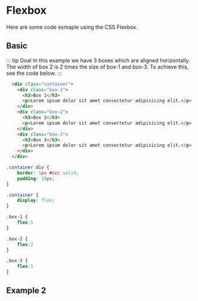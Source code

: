 # Flexbox

Here are some code exmaple using the CSS Flexbox.  

## Basic
::: tip Goal
In this example we have 3 boxes which are aligned horizontally.
The width of box 2 is 2 times the size of box-1 and box-3.
To achieve this, see the code below.
:::
<flexbox-1 /> 
  
```html
  <div class="container">
    <div class="box-1">
      <h3>Box 1</h3>
      <p>Lorem ipsum dolor sit amet consectetur adipisicing elit.</p>
    </div>
    <div class="box-2">
      <h3>Box 2</h3>
      <p>Lorem ipsum dolor sit amet consectetur adipisicing elit.</p>
    </div>
    <div class="box-3">
      <h3>Box 3</h3>
      <p>Lorem ipsum dolor sit amet consectetur adipisicing elit.</p>
    </div>
  </div>
```
```css
.container div {
    border: 1px #ccc solid;
    padding: 10px;
}

.container {
    display: flex;
}

.box-1 {
    flex:1
}

.box-2 {
    flex:2
}

.box-3 {
    flex:1
}
```
## Example 2

